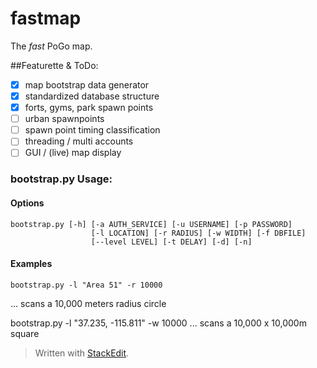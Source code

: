 fastmap
=======

The *fast* PoGo map.

##Featurette & ToDo:

- [x] map bootstrap data generator
- [x] standardized database structure
- [x] forts, gyms, park spawn points
- [ ] urban spawnpoints
- [ ] spawn point timing classification
- [ ] threading / multi accounts
- [ ] GUI / (live) map display

### bootstrap.py Usage:

#### Options

    bootstrap.py [-h] [-a AUTH_SERVICE] [-u USERNAME] [-p PASSWORD]
                      [-l LOCATION] [-r RADIUS] [-w WIDTH] [-f DBFILE]
                      [--level LEVEL] [-t DELAY] [-d] [-n]

#### Examples

    bootstrap.py -l "Area 51" -r 10000
... scans a 10,000 meters radius circle

bootstrap.py -l "37.235, -115.811" -w 10000
... scans a 10,000 x 10,000m square

> Written with [StackEdit](https://stackedit.io/).
